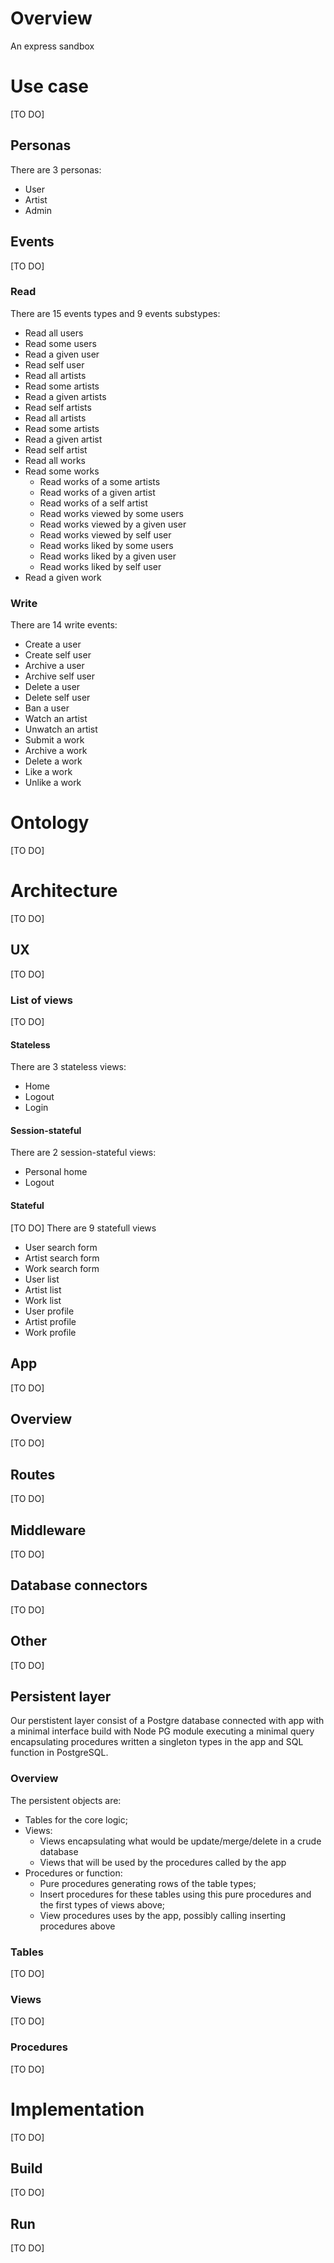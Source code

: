 # Overview
An express sandbox

# Use case
[TO DO]

## Personas
There are 3 personas:
- User
- Artist
- Admin


## Events
[TO DO]

### Read
There are 15 events types and 9 events substypes:
- Read all users
- Read some users
- Read a given user
- Read self user
- Read all artists
- Read some artists
- Read a given artists
- Read self artists
- Read all artists
- Read some artists
- Read a given artist
- Read self artist
- Read all works
- Read some works
    - Read works of a some artists
    - Read works of a given artist
    - Read works of a self artist
    - Read works viewed by some users
    - Read works viewed by a given user
    - Read works viewed by self user
    - Read works liked by some users
    - Read works liked by a given user
    - Read works liked by self user
- Read a given work

### Write
There are 14 write events:
- Create a user
- Create self user
- Archive a user
- Archive self user
- Delete a user
- Delete self user
- Ban a user
- Watch an artist
- Unwatch an artist
- Submit a work
- Archive a work
- Delete a work
- Like a work
- Unlike a work

# Ontology
[TO DO]

# Architecture
[TO DO]

## UX
[TO DO]

### List of views
[TO DO]

#### Stateless
There are 3 stateless views:
- Home
- Logout
- Login

#### Session-stateful
There are 2 session-stateful views:
- Personal home
- Logout

#### Stateful
[TO DO]
There are 9 statefull views
- User search form
- Artist search form
- Work search form
- User list
- Artist list
- Work list
- User profile
- Artist profile
- Work profile

## App
[TO DO]

## Overview
[TO DO]

## Routes
[TO DO]

## Middleware
[TO DO]

## Database connectors
[TO DO]

## Other
[TO DO]

## Persistent layer
Our perstistent layer consist of a Postgre database connected with app with a minimal interface build with Node PG module executing a minimal query encapsulating procedures written a singleton types in the app and SQL function in PostgreSQL.

### Overview
The persistent objects are:
- Tables for the core logic;
- Views:
    - Views encapsulating what would be update/merge/delete in a crude database
    - Views that will be used by the procedures called by the app
- Procedures or function:
    - Pure procedures generating rows of the table types;
    - Insert procedures for these tables using this pure procedures and the first types of views above;
    - View procedures uses by the app, possibly calling inserting procedures above

### Tables
[TO DO]

### Views
[TO DO]

### Procedures
[TO DO]

# Implementation
[TO DO]

## Build
[TO DO]

## Run
[TO DO]


